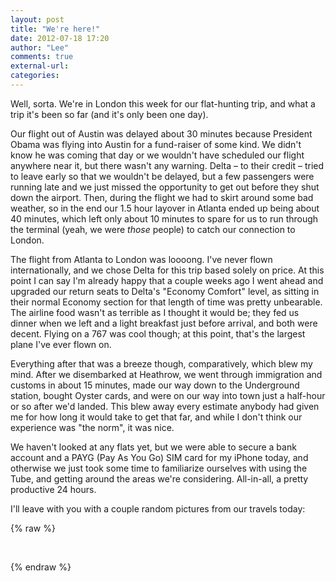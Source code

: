 ```yaml
---
layout: post
title: "We're here!"
date: 2012-07-18 17:20
author: "Lee"
comments: true
external-url: 
categories: 
---
```


Well, sorta.  We're in London this week for our flat-hunting trip, and what a trip it's been so far (and it's only been one day).

Our flight out of Austin was delayed about 30 minutes because President Obama was flying into Austin for a fund-raiser of some kind.  We didn't know he was coming that day or we wouldn't have scheduled our flight anywhere near it, but there wasn't any warning.  Delta – to their credit – tried to leave early so that we wouldn't be delayed, but a few passengers were running late and we just missed the opportunity to get out before they shut down the airport.  Then, during the flight we had to skirt around some bad weather, so in the end our 1.5 hour layover in Atlanta ended up being about 40 minutes, which left only about 10 minutes to spare for us to run through the terminal (yeah, we were *those* people) to catch our connection to London.

The flight from Atlanta to London was loooong.  I've never flown internationally, and we chose Delta for this trip based solely on price.  At this point I can say I'm already happy that a couple weeks ago I went ahead and upgraded our return seats to Delta's "Economy Comfort" level, as sitting in their normal Economy section for that length of time was pretty unbearable.  The airline food wasn't as terrible as I thought it would be; they fed us dinner when we left and a light breakfast just before arrival, and both were decent.  Flying on a 767 was cool though; at this point, that's the largest plane I've ever flown on.

Everything after that was a breeze though, comparatively, which blew my mind.  After we disembarked at Heathrow, we went through immigration and customs in about 15 minutes, made our way down to the Underground station, bought Oyster cards, and were on our way into town just a half-hour or so after we'd landed.  This blew away every estimate anybody had given me for how long it would take to get that far, and while I don't think our experience was "the norm", it was nice.

We haven't looked at any flats yet, but we were able to secure a bank account and a PAYG (Pay As You Go) SIM card for my iPhone today, and otherwise we just took some time to familiarize ourselves with using the Tube, and getting around the areas we're considering.  All-in-all, a pretty productive 24 hours.

I'll leave with you with a couple random pictures from our travels today:

{% raw %}
<p class="fancybox-group">
	<a class="fancybox" rel="werehere-random" href="/images/blog/2012-07-18-were-here/IMG_2443.JPG"><img src="/images/blog/2012-07-18-were-here/thumbnails/IMG_2443.JPG" alt=""/></a>
	<a class="fancybox" rel="werehere-random" href="/images/blog/2012-07-18-were-here/IMG_1206.JPG"><img src="/images/blog/2012-07-18-were-here/thumbnails/IMG_1206.JPG" alt=""/></a>
</p>
{% endraw %}